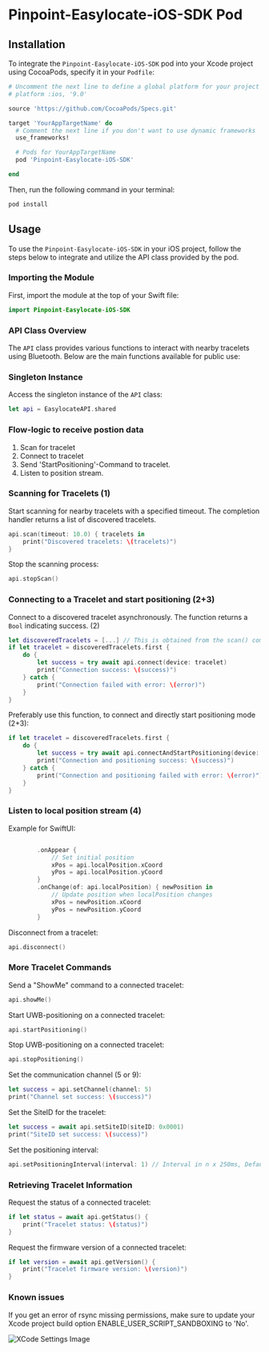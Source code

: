 # Pinpoint-Easylocate-iOS-SDK Pod

## Installation

To integrate the `Pinpoint-Easylocate-iOS-SDK` pod into your Xcode project using CocoaPods, specify it in your `Podfile`:



```ruby
# Uncomment the next line to define a global platform for your project
# platform :ios, '9.0'

source 'https://github.com/CocoaPods/Specs.git'

target 'YourAppTargetName' do
  # Comment the next line if you don't want to use dynamic frameworks
  use_frameworks!

  # Pods for YourAppTargetName
  pod 'Pinpoint-Easylocate-iOS-SDK'

end
```


Then, run the following command in your terminal:

```sh
pod install
```

## Usage

To use the `Pinpoint-Easylocate-iOS-SDK` in your iOS project, follow the steps below to integrate and utilize the API class provided by the pod.

### Importing the Module

First, import the module at the top of your Swift file:

```swift
import Pinpoint-Easylocate-iOS-SDK
```

### API Class Overview

The `API` class provides various functions to interact with nearby tracelets using Bluetooth. Below are the main functions available for public use:

### Singleton Instance

Access the singleton instance of the `API` class:

```swift
let api = EasylocateAPI.shared
```

### Flow-logic to receive postion data

1. Scan for tracelet
2. Connect to tracelet
3. Send 'StartPositioning'-Command to tracelet.
4. Listen to position stream.


### Scanning for Tracelets (1)

Start scanning for nearby tracelets with a specified timeout. The completion handler returns a list of discovered tracelets.

```swift
api.scan(timeout: 10.0) { tracelets in
    print("Discovered tracelets: \(tracelets)")
}
```

Stop the scanning process:

```swift
api.stopScan()
```

### Connecting to a Tracelet and start positioning (2+3)

Connect to a discovered tracelet asynchronously. The function returns a `Bool` indicating success. (2)

```swift
let discoveredTracelets = [...] // This is obtained from the scan() completion handler
if let tracelet = discoveredTracelets.first {
    do {
        let success = try await api.connect(device: tracelet)
        print("Connection success: \(success)")
    } catch {
        print("Connection failed with error: \(error)")
    }
}
```

Preferably use this function, to connect and directly start positioning mode (2+3):

```swift
if let tracelet = discoveredTracelets.first {
    do {
        let success = try await api.connectAndStartPositioning(device: tracelet)
        print("Connection and positioning success: \(success)")
    } catch {
        print("Connection and positioning failed with error: \(error)")
    }
}
```



### Listen to local position stream (4)

Example for SwiftUI:

```swift

        .onAppear {
            // Set initial position
            xPos = api.localPosition.xCoord
            yPos = api.localPosition.yCoord
        }
        .onChange(of: api.localPosition) { newPosition in
            // Update position when localPosition changes
            xPos = newPosition.xCoord
            yPos = newPosition.yCoord
        }

```


Disconnect from a tracelet:

```swift
api.disconnect()
```

### More Tracelet Commands

Send a "ShowMe" command to a connected tracelet:

```swift
api.showMe()
```

Start UWB-positioning on a connected tracelet:

```swift
api.startPositioning()
```

Stop UWB-positioning on a connected tracelet:

```swift
api.stopPositioning()
```

Set the communication channel (5 or 9):

```swift
let success = api.setChannel(channel: 5)
print("Channel set success: \(success)")
```

Set the SiteID for the tracelet:

```swift
let success = await api.setSiteID(siteID: 0x0001)
print("SiteID set success: \(success)")
```

Set the positioning interval:

```swift
api.setPositioningInterval(interval: 1) // Interval in n x 250ms, Default: 1 (update every 1 x 250ms)
```

### Retrieving Tracelet Information

Request the status of a connected tracelet:

```swift
if let status = await api.getStatus() {
    print("Tracelet status: \(status)")
}
```


Request the firmware version of a connected tracelet:

```swift
if let version = await api.getVersion() {
    print("Tracelet firmware version: \(version)")
}
```

### Known issues

If you get an error of rsync missing permissions, make sure to update your Xcode project build option ENABLE_USER_SCRIPT_SANDBOXING to 'No'.

![XCode Settings Image](https://i.stack.imgur.com/vqk8D.png)




